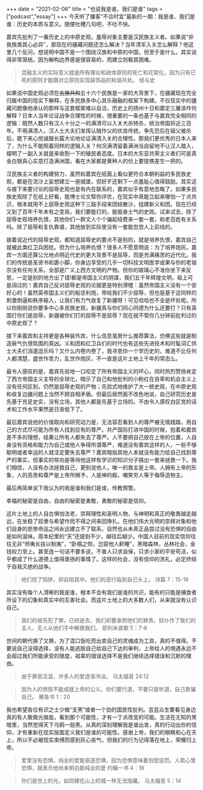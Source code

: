 +++ 
date = "2021-02-06"
title = "也说我是谁，我们是谁"
tags = ["podcast","essay"]
+++
今天听了播客“不合时宜”最新的一期：我是谁、我们是谁：历史的本质与意义。随便吐槽几句吧，不吐不快。

嘉宾先批判了一番历史上的中原史观，羞辱对象主要是汉民族主义者。如果说“非我族类其心必异”，那现在的疆藏问题还怎么解决？当年清军入关怎么解释？他这里几个反问，想说明中国不是一个围绕汉族和中原的中国，但至于是什么，其实说得非常笼统。因为解构边界感是很容易的，而建立则极其困难。

> 混融主义的实际意义就是所有理论和政体原则的死亡和花絮化，因为只有已死的原则才能跟对立原则实现装饰品的和谐共处。 经与史

如果说中国史观必须在~~五族共和~~五十六个民族是一家的大背景下，在疆藏现在完全归属中国的现实下解释，在多民族多中心其乐融融的框架下构建。不仅现实中的疆藏问题像他承认的那样与这套框架难以自洽，历史上的扬州十日和嘉定三屠该作何解释？日本人当年论证战争合理性的时候，很重要的一条也基于与嘉宾完全相同的逻辑：既然人数只有汉人十分之一的满清可以入关大杀特杀，统治帝国将近三百年。不用满清人，汉人士大夫们发挥认贼作父的优良传统，争先恐后在祖父被杀后，跪下来心悦诚服长篇大论地论证满清入关的合理性。那我们更优秀的日本人来了，为什么不能照着同样的逻辑入关？何况满清留着满洲当自留地不让汉人踏入，摆明了一副入关就是来收割一下的殖民者态度。日本的大东亚共荣主义者们可是真金白银真心实意打造满洲国，看在大家都是黄种人的份上要提携差生一把的。

汉民族主义者的构建努力，虽然和嘉宾在纸面上看似更符合本朝利益的多民族史观，都是在流沙上妄想建立一座城堡，但好歹还剩下一点羞耻心值得鼓励。其实这与接下来要讨论的屈辱史观也是有内在联系的，嘉宾似乎有意地忽略了。如果多民族史观除了在纸上好看，能博士论文帮你评优，在现实中真能立起来哪怕一丁点共识，根本就用不上屈辱史观这种下三路手段来团结散沙，组建新义和团。现在已经又到了百年千年未有之变局，我们要能打的，能振奋士气的史观。试来试去，除了屈辱史观培养仇恨，其他你们一群文人个个骗起经费来一套一套，和老百姓有关系吗。除了屈辱和复仇靠谱，其他放到实际里没有一套能忽悠人上前线的。

接着说近代的屈辱史观，都知道屈辱史的要点不是别的，就是培养仇恨，嘉宾自己就被此类红卫兵困扰。但为什么培养仇恨？很多人不愿意明说：为了培养炮灰。嘉宾一方面还算公允地点明近代史的更大背景不是屈辱，而是充满痛苦的近代化。我们的传统是圣贤书和裹小脚，你身边享受的几乎一切科技文明医学成果与你的老祖宗没有任何关系，全部是广义上西方文明的产物。但你的玻璃心不准你坐下来反思，一定是别的地方出了错!都是帝国主义的阴谋，我们五千年辉煌文明，祖上可是阔过的！嘉宾自己反对屈辱史观的论据更是特别滑稽：虽然帝国主义没有一个安好心的！虽然英帝国主义们的船坚利炮，带给我们不少屈辱，但也是基于这同样的刺激倒逼和秩序输入，让我们有力气收复了新疆呀！可见哈哈也不全是坏处呢。所以你刚刚说你要多中心多民族史观，新疆真与你们同心同德为什么还要打？只有英国打你们是屈辱，新疆被你们打的屈辱不是屈辱？现在就不管你几分钟前批判过的中原史观了？

接下来嘉宾和主持更是各种装外宾，什么信息茧房什么推荐算法，仿佛这些就是制造戾气仇恨氛围的真凶。义和团和红卫兵们的时代也有这些先进技术和时髦词汇供士大夫们消遣逗乐吗？又什么内卷内卷了，我寻思你一个学历史的，难道不比任何人都清楚，盛世作苦力，乱世作炮灰，不一直是这片土地上千年的常态么。

最令人感叹的是，嘉宾先验地一口咬定了所有帝国主义的坏心，同时热烈赞扬肯定了西方帝国主义主导的全球化，暗示了自己和他批判的小粉红在自卑和机会主义上没有任何区别，仍然是屈辱史观的产物；先验式地维护了大一统史观，在中原史观和收复边疆问题上当然不顾自相矛盾。但最后居然面不改色地说，自己研究历史是先基于充足史实，没有立场，其他人都是先基于立场的。不由令人感叹白区党的话术和工作水平果然是日渐低下了。

最后嘉宾说他的价值取向和研究动力是，无法容忍看到人的尊严被无情践踏，用自己的方式尽可能为所有人找到应有的尊严。共产国际打进中国的时候，抱着和嘉宾差不多的理想，结果让所有人都失去了尊严。人不要把自己放在上帝的位置，人自身没有资格和能力为自己或他人争得所谓尊严，难道没有嘉宾这样的人，一些不够聪明或者幸运的人就注定要失去尊严？嘉宾暗指其他人本就没有能力给自己找到尊严的事实，但事实的导向是等待他这样有学识的知识分子搞出一套来拯救一下。我们相信，人没有办法拯救自己，更别说他人，唯一的救主是上帝。人拥有上帝的形象，人的高贵和尊严是上帝所赐予，人是神的殿，嘲笑穷人等于侮辱造物主。

最后再简单说下我认为的我是谁和我们是谁，传教预警。

幸福的秘密是自由，自由的秘密是勇敢，勇敢的秘密是信仰。

这片土地上的人自古惧怕法老，崇拜理性和圣明人物，与神明和真正的敬畏越走越远，在坐稳了奴隶与希望作而不得之间来回挣扎。在他们伟大光明的崇拜对象和他们自身的悲惨命运之间永远建立不了联系，自然也从未真正品尝过没有恐惧的自由是如何滋味。周本纪里的“天”还提到不少，越往后越少。中国人目前的现实信仰往往无非“师夷长技以制夷”，“卧榻之侧，岂容他人鼾睡”，黑暗森林，丛林社会，金钱权力至上。甚至连一句话不要多说，不害人只求自保，只求小家的平安苟活，似乎都成了什么道德上值得褒扬的事情了。这样的社会，没有信仰的洗礼，必定终结于自我灭绝的战争。

> 他们挖了陷阱，却自陷其中。他们的恶行临到自己头上。  诗篇 7：15-16

其实没有每个人清晰的我是谁，根本不会有我们是谁的共识，能有的只能是捕食者所设下的幻象和真实中的互害社会。而这片土地上的大多数人们，从来就没有认识自己。

> 我们的祖先犯了罪，已经逝去，我们却要承担他们的罪责。奴仆作了我们的主人，无人从他们手中解救我们。 耶利米哀歌 5：7-8

世间的朝代换了又换，为了混口饭吃而出卖自己的灵魂成为工具，真的不值得。不要说自己没得选择，没有人能逃脱自己给自己下达的审判，上帝给人的境遇永远不会超过我们所能承受的限度，祖辈的错误选择不是我们继续选择错误和沉默的理由。

> 由于罪恶泛滥，许多人的爱逐渐冷淡。 马太福音 24:12

> 因为人的愤怒不能成就上帝的公义。你们要行道，不要只是听道，自己欺骗自己。 雅各书 1：20

我也希望各位有识之士少做“支黑”或者一个劲的国民性批判。芸芸众生要看见身边真的有人敢做光做盐，看到那个可能性，才有一丁点改变的可能。生活在无知的黑暗里，当然觉得天下乌鸦一般黑。从真的深刻理解我是谁出发，真的行动出你的信仰，才有重新在现实层面定义我们是谁的可能性。感谢上帝，我们的眼睛和心在天上，所以不必被现实束缚而感到灰心丧气，但我们的行为记得落在地上，荣耀归上帝。

> 爱里没有恐惧，纯全的爱能驱逐恐惧，因为恐惧意味着怕受惩罚。人若心里恐惧，就表示他尚未明白那纯全的爱 约翰一书 4：18

> 你们是世上的光，如同建在山上的城一样无法隐藏。 马太福音 5：14








